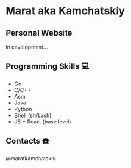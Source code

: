 # Marat aka Kamchatskiy
## Personal Website
in development...

## Programming Skills 💻
* Go
* C/C++
* Asm
* Java
* Python
* Shell (sh/bash)
* JS + React (base level)

## Contacts ☎️
@maratkamchatskiy
